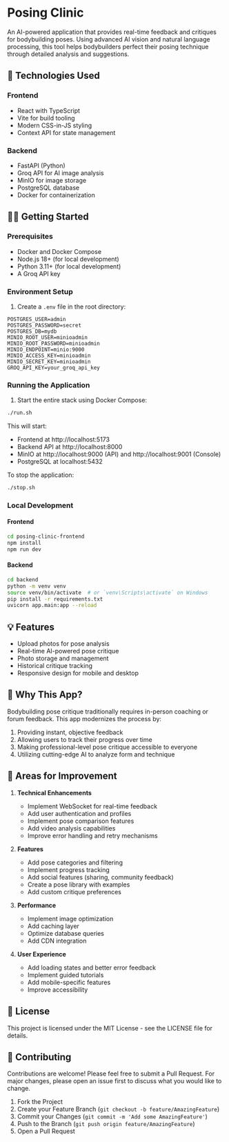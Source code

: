 # Posing Clinic

An AI-powered application that provides real-time feedback and critiques for bodybuilding poses. Using advanced AI vision and natural language processing, this tool helps bodybuilders perfect their posing technique through detailed analysis and suggestions.

## 🚀 Technologies Used

### Frontend
- React with TypeScript
- Vite for build tooling
- Modern CSS-in-JS styling
- Context API for state management

### Backend
- FastAPI (Python)
- Groq API for AI image analysis
- MinIO for image storage
- PostgreSQL database
- Docker for containerization

## 🏃‍♂️ Getting Started

### Prerequisites
- Docker and Docker Compose
- Node.js 18+ (for local development)
- Python 3.11+ (for local development)
- A Groq API key

### Environment Setup

1. Create a `.env` file in the root directory:
```env
POSTGRES_USER=admin
POSTGRES_PASSWORD=secret
POSTGRES_DB=mydb
MINIO_ROOT_USER=minioadmin
MINIO_ROOT_PASSWORD=minioadmin
MINIO_ENDPOINT=minio:9000
MINIO_ACCESS_KEY=minioadmin
MINIO_SECRET_KEY=minioadmin
GROQ_API_KEY=your_groq_api_key
```

### Running the Application

1. Start the entire stack using Docker Compose:
```bash
./run.sh
```

This will start:
- Frontend at http://localhost:5173
- Backend API at http://localhost:8000
- MinIO at http://localhost:9000 (API) and http://localhost:9001 (Console)
- PostgreSQL at localhost:5432

To stop the application:
```bash
./stop.sh
```

### Local Development

#### Frontend
```bash
cd posing-clinic-frontend
npm install
npm run dev
```

#### Backend
```bash
cd backend
python -m venv venv
source venv/bin/activate  # or `venv\Scripts\activate` on Windows
pip install -r requirements.txt
uvicorn app.main:app --reload
```

## 💡 Features

- Upload photos for pose analysis
- Real-time AI-powered pose critique
- Photo storage and management
- Historical critique tracking
- Responsive design for mobile and desktop

## 🤔 Why This App?

Bodybuilding pose critique traditionally requires in-person coaching or forum feedback. This app modernizes the process by:
1. Providing instant, objective feedback
2. Allowing users to track their progress over time
3. Making professional-level pose critique accessible to everyone
4. Utilizing cutting-edge AI to analyze form and technique

## 🔄 Areas for Improvement

1. **Technical Enhancements**
   - Implement WebSocket for real-time feedback
   - Add user authentication and profiles
   - Implement pose comparison features
   - Add video analysis capabilities
   - Improve error handling and retry mechanisms

2. **Features**
   - Add pose categories and filtering
   - Implement progress tracking
   - Add social features (sharing, community feedback)
   - Create a pose library with examples
   - Add custom critique preferences

3. **Performance**
   - Implement image optimization
   - Add caching layer
   - Optimize database queries
   - Add CDN integration

4. **User Experience**
   - Add loading states and better error feedback
   - Implement guided tutorials
   - Add mobile-specific features
   - Improve accessibility

## 📄 License

This project is licensed under the MIT License - see the LICENSE file for details.

## 🤝 Contributing

Contributions are welcome! Please feel free to submit a Pull Request. For major changes, please open an issue first to discuss what you would like to change.

1. Fork the Project
2. Create your Feature Branch (`git checkout -b feature/AmazingFeature`)
3. Commit your Changes (`git commit -m 'Add some AmazingFeature'`)
4. Push to the Branch (`git push origin feature/AmazingFeature`)
5. Open a Pull Request
